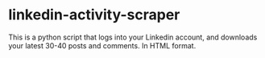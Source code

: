 # linkedin-activity-scraper
This is a python script that logs into your Linkedin account, and downloads your latest 30-40 posts and comments. In HTML format.
